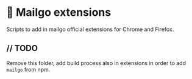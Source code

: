 # 💌 Mailgo extensions

Scripts to add in mailgo official extensions for Chrome and Firefox.

## // TODO

Remove this folder, add build process also in extensions in order to add `mailgo` from npm.
